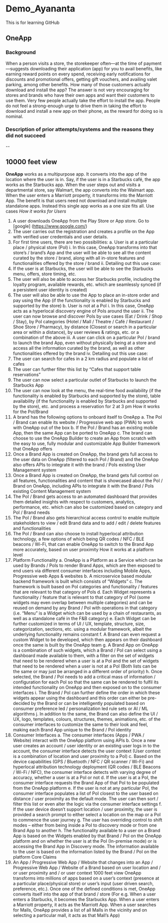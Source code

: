 # Demo_Ayananta
This is for learning GitHub

## OneApp
### Background
When a person visits a store, the storekeeper often—at the time of payment—suggests downloading their application (app) for you to avail benefits, like earning reward points on every spend, receiving early notifications for discounts and promotional offers, getting gift vouchers, and availing valet parking, among other benefits. How many of those customers actually download and install the app? The answer is not very encouraging for stores and brands who have their own apps and want their customers to use them. Very few people actually take the effort to install the app. People do not feel a strong-enough urge to drive them in taking the effort to download and install a new app on their phone, as the reward for doing so is nominal. 

### Description of prior attempts/systems and the reasons they did not succeed
--
## 10000 feet view
**OneApp** works as a multipurpose app. It converts into the app of the location where the user is in. Say, if the user is in a Starbucks café, the app works as the Starbucks app. When the user steps out and visits a departmental store, say Walmart, the app converts into the Walmart app. When the user enters a Marriott property, it transforms into the Marriott App. The benefit is that users need not download and install multiple standalone apps. Instead this single app works as a one size fits all.
Use cases
_How it works for Users_
1.  A user downloads OneApp from the Play Store or App store. Go to [google] (https://www.google.com/)
2.  The user carries out the registration and creates a profile on the App with verified user credentials and user details.
3.  For first time users, there are two possibilities:
a.	User is at a particular place / physical store (PoI)
i.	In this case, OneApp transforms into that store’s / brand’s App and the user will be able to see all the content curated by the store / brand, along with all in-store features and functionalities offered by the store / brand
ii.	Detailing out this use case:
1.	If the user is at Starbucks, the user will be able to see the Starbucks menu, offers, store timing, etc.
2.	The user will also be able to access her Starbucks profile, including the loyalty program, available rewards, etc. which are seamlessly synced (if a persistent user identity is created)
3.	The user will also be able to use the App to place an in-store order and pay using the App (if the functionality is enabled by Starbucks and supported by the store)
b.	User is not at a PoI
i.	In this case, OneApp acts as a hyperlocal discovery engine of PoIs around the user
ii.	The user can now browse and discover PoIs by use cases (Eat / Drink / Shop / Stay), by PoI categories (Hotel / Mall / Theatre / Café / Restaurant / Shoe Store / Pharmacy), by distance (Closest or search in a particular area or within a distance), by user reviews & ratings, etc. or a combination of the above
iii.	A user can click on a particular PoI / brand to launch the brand App, even without physically being at a store and access all the information curated by the brand, as well as other functionalities offered by the brand
iv.	Detailing out this use case:
1.	The user can search for cafes in a 2 km radius and populate a list of cafes
2.	The user can further filter this list by “Cafes that support table reservations”
3.	The user can now select a particular outlet of Starbucks to launch the Starbucks App
4.	The user can now look at the menu, the real-time food availability (if the functionality is enabled by Starbucks and supported by the store), table availability (if the functionality is enabled by Starbucks and supported by the store), etc. and process a reservation for 2 at 3 pm
How it works for the PoI/Brand
1.	A brand has the following options to onboard itself to OneApp
a.	The PoI / Brand can enable its website / Progressive web app (PWA) to work with OneApp out of the box
b.	If the PoI / Brand has an existing mobile App, then the same App can be ported to OneApp
c.	The brand can choose to use the OneApp Builder to create an App from scratch with the easy to use, fully modular and customizable App Builder framework that OneApp offers
2.	Once a Brand App is created on OneApp, the brand gets full access to the user data on OneApp (filtered to each PoI / Brand) and the OneApp also offers APIs to integrate it with the brand / PoIs existing User Management system
3.	Once a Brand App is created on OneApp, the brand gets full control on all features, functionalities and content that is showcased about the PoI / Brand on OneApp, including APIs to integrate it with the Brand / PoIs existing Content Management system
4.	The PoI / Brand gets access to an automated dashboard that provides them detailed insights with respect to customers, analytics, performance, etc. which can also be customized based on category and PoI / Brand needs
5.	The PoI / Brand also gets hierarchical access control to enable multiple stakeholders to view / edit Brand data and to add / edit / delete features and functionalities
6.	The PoI / Brand can also choose to install hyperlocal attribution technology, a few options of which being QR codes / NFC / BLE beacons / Wi-Fi, that can enable OneApp to switch to the Brand App more accurately, based on user proximity
How it works at a platform level
1.	Platform Functionality
a.	OneApp is a Platform as a Service which can be used by Brands / PoIs to render Brand Apps, which are then exposed to end users via different consumer interfaces including Mobile Apps, Progressive web Apps & websites
b.	A microservice based modular backend framework is built which consists of “Widgets”
c.	The framework is built based on PoI categories and functionality / features that are relevant to that category of PoIs
d.	Each Widget represents a functionality / feature that is relevant to that category of PoI (some widgets may even overlap between multiple categories) and can be reused on demand by any Brand / PoI with operations in that category (i.e. “Menu” is a Widget which can be used by a chain of restaurants, as well as a standalone café in the F&B category)
e.	Each Widget can be further customized in terms of UI / UX, template, structure, size, categorization, sections, etc. using a modular framework, albeit the underlying functionality remains constant
f.	A Brand can even request a custom Widget to be developed, which then appears on their dashboard once the same is built by the OneApp team
g.	A Brand App on OneApp is a combination of such widgets, which a Brand / PoI can select using a dashboard made available to them, with a filter on the set of widgets that need to be rendered when a user is at a PoI and the set of widgets that need to be rendered when a user is not at a PoI (Both lists can be the same or may just be arranged in a different order of priority)
h.	Once selected, the Brand / PoI needs to add a critical mass of information / configuration for each PoI so that the same can be rendered to fulfil its intended functionality on OneApp and then exposed on to the consumer interfaces
i.	The Brand / PoI can further define the order in which these widgets appear using the dashboard and this order can either be pre-decided by the Brand or can be intelligently populated based on consumer preference led / personalization led rule sets or AI / ML algorithms
j.	In addition to the same, the Brand can also define the UI / UX, logo, templates, colours, structures, themes, animations, etc. of the consumer interfaces to customize the same to their look and feel, making each Brand App unique to the Brand / PoI identity
2.	Consumer Interfaces
a.	The consumer interfaces (Apps / PWA / Website) interact with the OneApp platform using APIs
b.	Once a new user creates an account / user identity or an existing user logs in to the account, the consumer interface detects the user context (User context is a combination of location and user proximity to a PoI)
c.	Based on the device capabilities (GPS / Bluetooth / NFC / QR scanner / Wi-Fi) and hyperlocal attribution technology deployment (QR codes / BLE Beacons / Wi-Fi / NFC), the consumer interface detects with varying degree of accuracy, whether a user is at a PoI or not
d.	If the user is at a PoI, the consumer interface requests the Brand App of that PoI to be populated from the OneApp platform
e.	If the user is not at any particular PoI, the consumer interface populates a list of PoI closest to the user based on distance / user proximity as the default mode. The user can then sort / filter this list or even alter the logic via the consumer interface settings
f.	If the user device doesn’t support location / user proximity, the user is provided a search prompt to either select a location on the map or a PoI to commence the user journey
g.	The user has overriding control to shift modes – either from being inside a PoI to discovery mode or from one Brand App to another
h.	The functionality available to a user on a Brand App is based on the Widgets enabled by that Brand / PoI on the OneApp platform and on whether the user is at the PoI (In-premise mode) or is accessing the Brand App in Discovery mode. The information available to the user is based on the information listed by the Brand / PoI on the platform
Core Claims
1.	An App / Progressive Web App / Website that changes into an App / Progressive Web App / Website of a Brand based on user location and / or user proximity and / or user context
1000 feet view
OneApp transforms into millions of apps based on a user’s context (presence at a particular place/physical store) or user’s input (user driven search, preference, etc.). Once one of the defined conditions is met, OneApp converts itself into the app of that brand / store (For e.g. When a user enters a Starbucks, it becomes the Starbucks App. When a user enters a Marriott property, it acts as the Marriott App. When a user searches for Malls, OneApp provides a list of all Malls in the vicinity and on selecting a particular mall, it acts as that Mall’s App)

